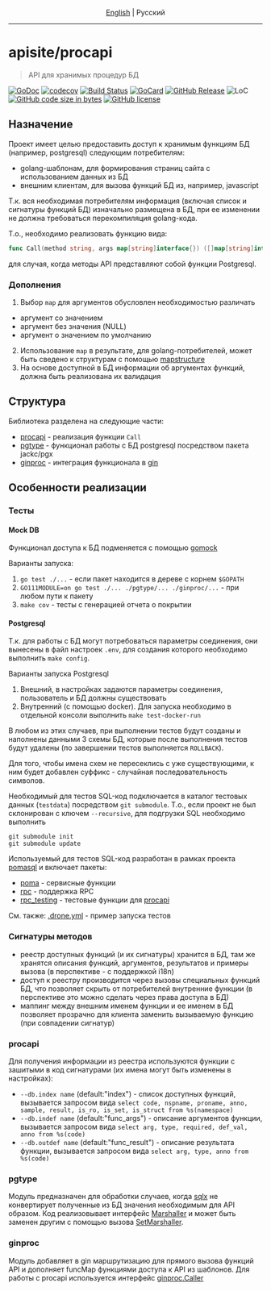 <p align="center">
  <a href="README.md#apisiteprocapi">English</a> |
  <span>Pусский</span>
</p>

---

# apisite/procapi
> API для хранимых процедур БД

[![GoDoc][gd1]][gd2]
 [![codecov][cc1]][cc2]
 [![Build Status][bs1]][bs2]
 [![GoCard][gc1]][gc2]
 [![GitHub Release][gr1]][gr2]
 ![LoC][loc]
 [![GitHub code size in bytes][sz]]()
 [![GitHub license][gl1]][gl2]

[bs1]: https://cloud.drone.io/api/badges/apisite/procapi/status.svg
[bs2]: https://cloud.drone.io/apisite/procapi
[cc1]: https://codecov.io/gh/apisite/procapi/branch/master/graph/badge.svg
[cc2]: https://codecov.io/gh/apisite/procapi
[gd1]: https://godoc.org/github.com/apisite/procapi?status.svg
[gd2]: https://godoc.org/github.com/apisite/procapi
[gc1]: https://goreportcard.com/badge/github.com/apisite/procapi
[gc2]: https://goreportcard.com/report/github.com/apisite/procapi
[gr1]: https://img.shields.io/github/release-pre/apisite/procapi.svg
[gr2]: https://github.com/apisite/procapi/releases
[sz]: https://img.shields.io/github/languages/code-size/apisite/procapi.svg
[loc]: https://www.elfire.ru/badges/github/apisite/procapi.svg "Lines of Code"
[gl1]: https://img.shields.io/github/license/apisite/procapi.svg
[gl2]: LICENSE

## Назначение

Проект имеет целью предоставить доступ к хранимым функциям БД (например, postgresql) следующим потребителям:
* golang-шаблонам, для формирования страниц сайта с использованием данных из БД
* внешним клиентам, для вызова функций БД из, например, javascript

Т.к. вся необходимая потребителям информация (включая список и сигнатуры функций БД) изначально размещена в БД, при ее изменении не должна требоваться перекомпиляция golang-кода.

Т.о., необходимо реализовать функцию вида:
```go
func Call(method string, args map[string]interface{}) ([]map[string]interface{}, error) {}
```
для случая, когда методы API представляют собой функции Postgresql.

### Дополнения

1. Выбор `map` для аргументов обусловлен необходимостью различать
  * аргумент со значением
  * аргумент без значения (NULL)
  * аргумент о значением по умолчанию
2. Использование `map` в результате, для golang-потребителей, может быть сведено к структурам с помощью [mapstructure](https://github.com/mitchellh/mapstructure)
3. На основе доступной в БД информации об аргументах функций, должна быть реализована их валидация

## Структура

Библиотека разделена на следующие части:

* [procapi](https://github.com/apisite/procapi) - реализация функции `Call`
* [pgtype](https://github.com/apisite/procapi/tree/master/pgtype) - функционал работы с БД postgresql посредством пакета jackc/pgx
* [ginproc](https://github.com/apisite/procapi/tree/master/ginproc) - интеграция функционала в [gin](https://github.com/gin-gonic/gin)

## Особенности реализации

### Тесты

#### Mock DB

Функционал доступа к БД подменяется с помощью [gomock](https://github.com/golang/mock/)

Варианты запуска:

1. `go test ./...` - если пакет находится в дереве с корнем `$GOPATH`
2. `GO111MODULE=on go test ./... ./pgtype/... ./ginproc/...` - при любом пути к пакету
3. `make cov` - тесты с генерацией отчета о покрытии

#### Postgresql

Т.к. для работы с БД могут потребоваться параметры соединения, они вынесены в файл настроек `.env`, для создания которого необходимо выполнить `make config`.

Варианты запуска Postgresql

1. Внешний, в настройках задаются параметры соединения, пользователь и БД должны существовать
2. Внутренний (с помощью docker). Для запуска необходимо в отдельной консоли выполнить `make test-docker-run`

В любом из этих случаев, при выполнении тестов будут созданы и наполнены данными 3 схемы БД, которые после выполнения тестов будут удалены (по завершении тестов выполняется `ROLLBACK`).

Для того, чтобы имена схем не пересеклись с уже существующими, к ним будет добавлен суффикс - случайная последовательность символов.

Необходимый для тестов SQL-код подключается в каталог тестовых данных (`testdata`) посредством `git submodule`. Т.о., если проект не был склонирован с ключем `--recursive`, для подгрузки SQL необходимо выполнить
```
git submodule init
git submodule update
```

Используемый для тестов SQL-код разработан в рамках проекта [pomasql](https://github.com/pomasql) и включает пакеты:

* [poma](https://github.com/pomasql/poma) - сервисные функции
* [rpc](https://github.com/pomasql/rpc) - поддержка RPC
* [rpc_testing](https://github.com/pomasql/rpc_testing) - тестовые функции для [procapi](https://github.com/apisite/procapi)

См. также: [.drone.yml](https://github.com/apisite/procapi/blob/master/.drone.yml) - пример запуска тестов

### Сигнатуры методов

* реестр доступных функций (и их сигнатуры) хранится в БД, там же хранятся описания функций, аргументов, результатов и примеры вызова (в перспективе - с поддержкой i18n)
* доступ к реестру производится через вызовы специальных функций БД, что позволяет скрыть от потребителей внутренние функции (в перспективе это можно сделать через права доступа в БД)
* маппинг между внешним именем функции и ее именем в БД позволяет прозрачно для клиента заменить вызываемую функцию (при совпадении сигнатур)

### procapi

Для получения информации из реестра используются функции с зашитыми в код сигнатурами (их имена могут быть изменены в настройках):

* `--db.index name` (default:"index") - список доступных функций, вызывается запросом вида `select code, nspname, proname, anno, sample, result, is_ro, is_set, is_struct from %s(namespace)`
* `--db.indef name` (default:"func_args") - описание аргументов функции, вызывается запросом вида `select arg, type, required, def_val, anno from %s(code)`
* `--db.outdef name` (default:"func_result") - описание результата функции, вызывается запросом вида `select arg, type, anno from %s(code)`

### pgtype

Модуль предназначен для обработки случаев, когда [sqlx](https://github.com/jmoiron/sqlx) не конвертирует полученные из БД значения необходимым для API образом. Код реализовывает интерфейс [Marshaller](https://godoc.org/github.com/apisite/procapi#Marshaller) и может быть заменен другим с помощью вызова [SetMarshaller](https://godoc.org/github.com/apisite/procapi#Service.SetMarshaller).

### ginproc

Модуль добавляет в gin маршрутизацию для прямого вызова функций API и дополняет funcMap функциями доступа к API из шаблонов.
Для работы с procapi используется интерфейс [ginproc.Caller](https://godoc.org/github.com/apisite/procapi/ginproc#Caller)
